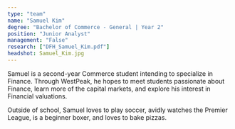 ```yaml
---
type: "team"
name: "Samuel Kim"
degree: "Bachelor of Commerce - General | Year 2"
position: "Junior Analyst"
management: "False"
research: ["DFH_Samuel_Kim.pdf"]
headshot: Samuel_Kim.jpg
---
```


Samuel is a second-year Commerce student intending to specialize in Finance. Through WestPeak, he hopes to meet students passionate about Finance, learn more of the capital markets, and explore his interest in Financial valuations. 

Outside of school, Samuel loves to play soccer, avidly watches the Premier League, is a beginner boxer, and loves to bake pizzas. 

